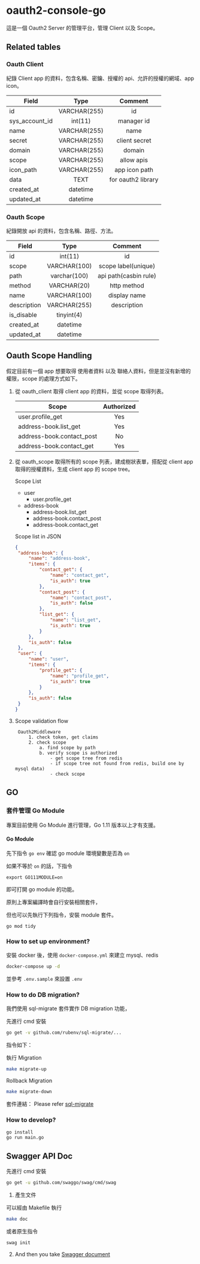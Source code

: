 # oauth2-console-go

這是一個 Oauth2 Server 的管理平台，管理 Client 以及 Scope。

## Related tables

### Oauth Client

紀錄 Client app 的資料，包含名稱、密鑰、授權的 api、允許的授權的網域、app icon。

| Field          |     Type     |      Comment       |
| -------------- | :----------: | :----------------: |
| id             | VARCHAR(255) |         id         |
| sys_account_id |   int(11)    |     manager id     |
| name           | VARCHAR(255) |        name        |
| secret         | VARCHAR(255) |   client secret    |
| domain         | VARCHAR(255) |       domain       |
| scope          | VARCHAR(255) |     allow apis     |
| icon_path      | VARCHAR(255) |   app icon path    |
| data           |     TEXT     | for oauth2 library |
| created_at     |   datetime   |                    |
| updated_at     |   datetime   |                    |

### Oauth Scope

紀錄開放 api 的資料，包含名稱、路徑、方法。

| Field       |     Type     |        Comment        |
| ----------- | :----------: | :-------------------: |
| id          |   int(11)    |          id           |
| scope       | VARCHAR(100) |  scope label(unique)  |
| path        | varchar(100) | api path(casbin rule) |
| method      | VARCHAR(20)  |      http method      |
| name        | VARCHAR(100) |     display name      |
| description | VARCHAR(255) |      description      |
| is_disable  |  tinyint(4)  |                       |
| created_at  |   datetime   |                       |
| updated_at  |   datetime   |                       |

## Oauth Scope Handling

假定目前有一個 app 想要取得 使用者資料 以及 聯絡人資料，但是並沒有新增的權限，scope 的處理方式如下。

1. 從 oauth_client 取得 client app 的資料，並從 scope 取得列表。

   | Scope                     | Authorized |
   | ------------------------- | :--------: |
   | user.profile_get          |    Yes     |
   | address-book.list_get     |    Yes     |
   | address-book.contact_post |     No     |
   | address-book.contact_get  |    Yes     |

2. 從 oauth_scope 取得所有的 scope 列表，建成樹狀表單，搭配從 client app 取得的授權資料，生成 client app 的 scope tree。

   Scope List

   - user
     - user.profile_get
   - address-book
     - address-book.list_get
     - address-book.contact_post
     - address-book.contact_get

   Scope list in JSON

   ```JSON
   {
    "address-book": {
        "name": "address-book",
        "items": {
            "contact_get": {
                "name": "contact_get",
                "is_auth": true
            },
            "contact_post": {
                "name": "contact_post",
                "is_auth": false
            },
            "list_get": {
                "name": "list_get",
                "is_auth": true
            }
        },
        "is_auth": false
    },
    "user": {
        "name": "user",
        "items": {
            "profile_get": {
                "name": "profile_get",
                "is_auth": true
            }
        },
        "is_auth": false
    }
   }
   ```

3. Scope validation flow

   ```
    Oauth2Middleware
        1. check token, get claims
        2. check scope
            a. find scope by path
            b. verify scope is authorized
                - get scope tree from redis
                - if scope tree not found from redis, build one by mysql data)
                - check scope
   ```

## GO

### 套件管理 Go Module

專案目前使用 Go Module 進行管理，Go 1.11 版本以上才有支援。

#### Go Module

先下指令 `go env` 確認 go module 環境變數是否為 `on`

如果不等於 `on` 的話，下指令

```
export GO111MODULE=on
```

即可打開 go module 的功能。

原則上專案編譯時會自行安裝相關套件，

但也可以先執行下列指令，安裝 module 套件。

```
go mod tidy
```

### How to set up environment?

安裝 docker 後，使用 `docker-compose.yml` 來建立 mysql、redis

```bash
docker-compose up -d
```

並參考 `.env.sample` 來設置 `.env`

### How to do DB migration?

我們使用 sql-migrate 套件實作 DB migration 功能，

先進行 cmd 安裝

```bash
go get -v github.com/rubenv/sql-migrate/...
```

指令如下：

執行 Migration

```bash
make migrate-up
```

Rollback Migration

```bash
make migrate-down
```

套件連結： Please refer [sql-migrate](https://github.com/rubenv/sql-migrate)

### How to develop?

```shell
go install
go run main.go
```

## Swagger API Doc

先進行 cmd 安裝

```bash
go get -u github.com/swaggo/swag/cmd/swag
```

1. 產生文件

可以經由 Makefile 執行

```bash
make doc
```

或者原生指令

```bash
swag init
```

2. And then you take [Swagger document](http://localhost:8080/swagger/index.html)
